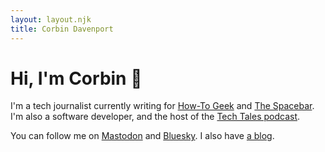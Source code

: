 ```yaml
---
layout: layout.njk
title: Corbin Davenport
---
```


# Hi, I'm Corbin 👋

I'm a tech journalist currently writing for [How-To Geek](https://www.howtogeek.com/author/corbindavenport/) and [The Spacebar](https://www.spacebar.news/). I'm also a software developer, and the host of the [Tech Tales podcast](https://techtalesshow.com/?utm_source=corbin.io).

You can follow me on [Mastodon](https://toot.community/@corbin) and [Bluesky](https://bsky.app/profile/corbin.io). I also have [a blog](https://blog.corbin.io).